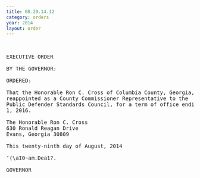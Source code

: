 ```yaml
---
title: 08.29.14.12
category: orders
year: 2014
layout: order
---
```


<pre> 

EXECUTIVE ORDER

BY THE GOVERNOR:

ORDERED:

That the Honorable Ron C. Cross of Columbia County, Georgia, is
reappointed as a County Commissioner Representative to the
Public Defender Standards Council, for a term of office ending July
1, 2016.

The Honorable Ron C. Cross
630 Ronald Reagan Drive
Evans, Georgia 30809

This twenty-ninth day of August, 2014

‘(\aI0~am.Dea1?.

GOVERNOR

</pre>
